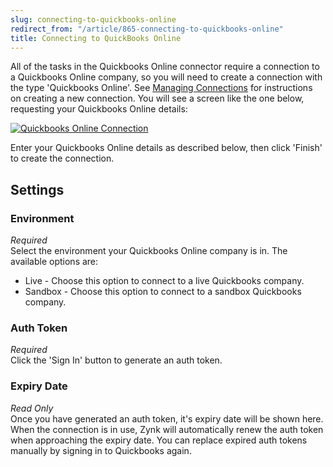 ```yaml
---
slug: connecting-to-quickbooks-online
redirect_from: "/article/865-connecting-to-quickbooks-online"
title: Connecting to QuickBooks Online
---
```



All of the tasks in the Quickbooks Online connector require a connection to a Quickbooks Online company, so you will need to create a connection with the type 'Quickbooks Online'. See [Managing Connections](managing-connections) for instructions on creating a new connection. You will see a screen like the one below, requesting your Quickbooks Online details:



[![Quickbooks Online Connection](http://www.zynk.com/images/v2/quickbooks_online_connection.png)](http://www.zynk.com/images/v2/quickbooks_online_connection.png)



Enter your Quickbooks Online details as described below, then click 'Finish' to create the connection.

## Settings

### Environment
_Required_  
Select the environment your Quickbooks Online company is in. The available options are:	  

- Live - Choose this option to connect to a live Quickbooks company.
- Sandbox - Choose this option to connect to a sandbox Quickbooks company.

### Auth Token
_Required_  
Click the 'Sign In' button to generate an auth token.

### Expiry Date
_Read Only_  
Once you have generated an auth token, it's expiry date will be shown here. When the connection is in use, Zynk will automatically renew the auth token when approaching the expiry date. You can replace expired auth tokens manually by signing in to Quickbooks again.
